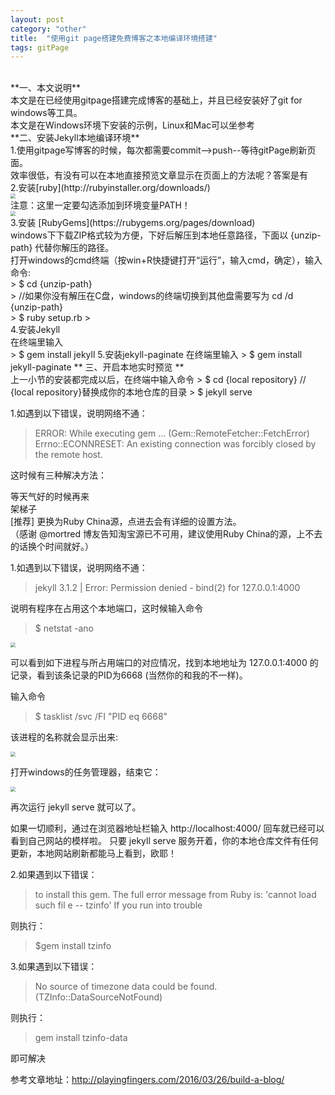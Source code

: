```yaml
---
layout: post
category: "other"
title:  "使用git page搭建免费博客之本地编译环境搭建"
tags: gitPage
---
```

<br>
**一、本文说明**<br>
本文是在已经使用gitpage搭建完成博客的基础上，并且已经安装好了git for windows等工具。 <br>
本文是在Windows环境下安装的示例，Linux和Mac可以坐参考<br>
**二、安装Jekyll本地编译环境**<br>
1.使用gitpage写博客的时候，每次都需要commit-->push--等待gitPage刷新页面。 <br>
效率很低，有没有可以在本地直接预览文章显示在页面上的方法呢？答案是有<br>
2.安装[ruby](http://rubyinstaller.org/downloads/)<br>
<img src="https://raw.githubusercontent.com/wangyuansxya/wangyuansxya.github.io/master/assets/ruby/rubyInstallers.png" style="zoom:50%" />
<br>
注意：这里一定要勾选添加到环境变量PATH！<br>
<img src="https://github.com/wangyuansxya/wangyuansxya.github.io/blob/master/assets/ruby/ruby.png?raw=true" style="zoom:50%" />
<br>
3.安装 [RubyGems](https://rubygems.org/pages/download) <br>
windows下下载ZIP格式较为方便，下好后解压到本地任意路径，下面以 {unzip-path} 代替你解压的路径。 <br>打开windows的cmd终端（按win+R快捷键打开“运行”，输入cmd，确定），输入命令:<br>
> $ cd {unzip-path}  <br>
> //如果你没有解压在C盘，windows的终端切换到其他盘需要写为 cd /d {unzip-path} <br>
> $ ruby setup.rb
> <br>
4.安装Jekyll <br>
在终端里输入<br>
> $ gem install jekyll
5.安装jekyll-paginate
在终端里输入
> $ gem install jekyll-paginate 
** 三、开启本地实时预览 **<br>
上一小节的安装都完成以后，在终端中输入命令
> $ cd {local repository} // {local repository}替换成你的本地仓库的目录
> $ jekyll serve

1.如遇到以下错误，说明网络不通：
> ERROR:  While executing gem ... (Gem::RemoteFetcher::FetchError)
> Errno::ECONNRESET: An existing connection was forcibly closed by the remote host.

这时候有三种解决方法：<br>

等天气好的时候再来<br>
架梯子<br>
[推荐] 更换为Ruby China源，点进去会有详细的设置方法。<br>
（感谢 @mortred 博友告知淘宝源已不可用，建议使用Ruby China的源，上不去的话换个时间就好。）<br>

1.如遇到以下错误，说明网络不通：
> jekyll 3.1.2 | Error:  Permission denied - bind(2) for 127.0.0.1:4000

说明有程序在占用这个本地端口，这时候输入命令
> $ netstat -ano

<img src="https://github.com/wangyuansxya/wangyuansxya.github.io/blob/master/assets/RubyGems/ip.png?raw=true" style="zoom:50%" />

可以看到如下进程与所占用端口的对应情况，找到本地地址为 127.0.0.1:4000 的记录，看到该条记录的PID为6668 (当然你的和我的不一样)。

输入命令
> $ tasklist /svc /FI "PID eq 6668"

该进程的名称就会显示出来:

<img src="https://github.com/wangyuansxya/wangyuansxya.github.io/blob/master/assets/RubyGems/pid.png?raw=true" style="zoom:50%" />


打开windows的任务管理器，结束它：

<img src="https://github.com/wangyuansxya/wangyuansxya.github.io/blob/master/assets/RubyGems/windows_tasks.png?raw=true" style="zoom:50%" />

再次运行 jekyll serve 就可以了。

如果一切顺利，通过在浏览器地址栏输入 http://localhost:4000/ 回车就已经可以看到自己网站的模样啦。
只要 jekyll serve 服务开着，你的本地仓库文件有任何更新，本地网站刷新都能马上看到，欧耶！

2.如果遇到以下错误：
> to install this gem. The full error message from Ruby is: 'cannot load such fil e -- tzinfo' If you run into trouble

则执行：

> $gem install tzinfo

3.如果遇到以下错误：

> No source of timezone data could be found. (TZInfo::DataSourceNotFound)

则执行：

> gem install tzinfo-data

即可解决


参考文章地址：http://playingfingers.com/2016/03/26/build-a-blog/